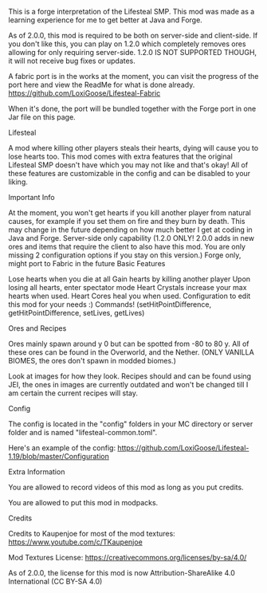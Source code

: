 This is a forge interpretation of the Lifesteal SMP. This mod was made as a learning experience for me to get better at Java and Forge.

 

As of 2.0.0, this mod is required to be both on server-side and client-side. If you don't like this, you can play on 1.2.0 which completely removes ores allowing for only requiring server-side. 1.2.0 IS NOT SUPPORTED THOUGH, it will not receive bug fixes or updates.

A fabric port is in the works at the moment, you can visit the progress of the port here and view the ReadMe for what is done already. https://github.com/LoxiGoose/Lifesteal-Fabric

When it's done, the port will be bundled together with the Forge port in one Jar file on this page.
 

Lifesteal

A mod where killing other players steals their hearts, dying will cause you to lose hearts too. This mod comes with extra features that the original Lifesteal SMP doesn't have which you may not like and that's okay! All of these features are customizable in the config and can be disabled to your liking.

Important Info

At the moment, you won't get hearts if you kill another player from natural causes, for example if you set them on fire and they burn by death. This may change in the future depending on how much better I get at coding in Java and Forge.
Server-side only capability (1.2.0 ONLY! 2.0.0 adds in new ores and items that require the client to also have this mod. You are only missing 2 configuration options if you stay on this version.)
Forge only, might port to Fabric in the future
Basic Features

Lose hearts when you die at all
Gain hearts by killing another player
Upon losing all hearts, enter spectator mode
Heart Crystals increase your max hearts when used.
Heart Cores heal you when used.
Configuration to edit this mod for your needs :)
Commands! (setHitPointDifference, getHitPointDifference, setLives, getLives)
 

Ores and Recipes

Ores mainly spawn around y 0 but can be spotted from -80 to 80 y. All of these ores can be found in the Overworld, and the Nether. (ONLY VANILLA BIOMES, the ores don't spawn in modded biomes.)

Look at images for how they look. Recipes should and can be found using JEI, the ones in images are currently outdated and won't be changed till I am certain the current recipes will stay.

Config

 The config is located in the "config" folders in your MC directory or server folder and is named "lifesteal-common.toml".

Here's an example of the config: https://github.com/LoxiGoose/Lifesteal-1.19/blob/master/Configuration

Extra Information

You are allowed to record videos of this mod as long as you put credits.

You are allowed to put this mod in modpacks.

Credits

Credits to Kaupenjoe for most of the mod textures: https://www.youtube.com/c/TKaupenjoe

Mod Textures License: https://creativecommons.org/licenses/by-sa/4.0/

As of 2.0.0, the license for this mod is now Attribution-ShareAlike 4.0 International (CC BY-SA 4.0)
